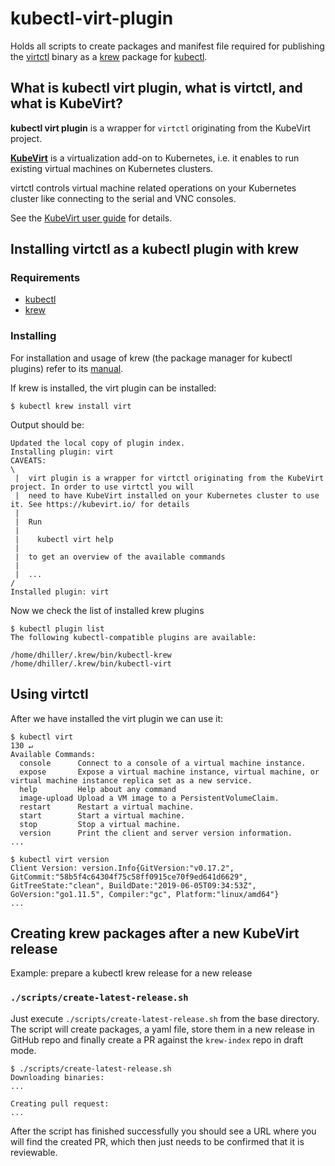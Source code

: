 # kubectl-virt-plugin

Holds all scripts to create packages and manifest file required for publishing the 
[virtctl](https://kubevirt.io/user-guide/docs/latest/administration/intro.html#client-side-virtctl-deployment)
binary as a [krew](https://krew.dev/) package for 
[kubectl](https://kubernetes.io/docs/reference/kubectl/overview/).

## What is kubectl virt plugin, what is virtctl, and what is KubeVirt?

**kubectl virt plugin** is a wrapper for `virtctl` originating from the KubeVirt project.

[**KubeVirt**](https://kubevirt.io) is a virtualization add-on to Kubernetes, i.e. it enables to run existing virtual machines on Kubernetes 
clusters. 

virtctl controls virtual machine related operations on your Kubernetes cluster like connecting to the serial and VNC consoles.

See the [KubeVirt user guide](https://kubevirt.io/user-guide) for details.

## Installing virtctl as a kubectl plugin with krew

### Requirements

* [kubectl](https://kubernetes.io/docs/tasks/tools/install-kubectl/)
* [krew](https://github.com/kubernetes-sigs/krew)

### Installing

For installation and usage of krew (the package manager for kubectl plugins) refer to its [manual](https://krew.dev/).

If krew is installed, the virt plugin can be installed:

    $ kubectl krew install virt                  
    
Output should be:

    Updated the local copy of plugin index.        
    Installing plugin: virt                                                                                                                                                                       
    CAVEATS:                                                                                       
    \                                              
     |  virt plugin is a wrapper for virtctl originating from the KubeVirt project. In order to use virtctl you will
     |  need to have KubeVirt installed on your Kubernetes cluster to use it. See https://kubevirt.io/ for details
     |                                             
     |  Run                                        
     |                                             
     |    kubectl virt help                        
     |                                             
     |  to get an overview of the available commands                                               
     |                                             
     |  ...                  
    /                                              
    Installed plugin: virt                         
    
Now we check the list of installed krew plugins

    $ kubectl plugin list
    The following kubectl-compatible plugins are available:
    
    /home/dhiller/.krew/bin/kubectl-krew
    /home/dhiller/.krew/bin/kubectl-virt

## Using virtctl 

After we have installed the virt plugin we can use it: 

    $ kubectl virt                                                                                                                                                                        130 ↵
    Available Commands:
      console      Connect to a console of a virtual machine instance.
      expose       Expose a virtual machine instance, virtual machine, or virtual machine instance replica set as a new service.
      help         Help about any command
      image-upload Upload a VM image to a PersistentVolumeClaim.
      restart      Restart a virtual machine.
      start        Start a virtual machine.
      stop         Stop a virtual machine.
      version      Print the client and server version information.
    ...
    
    $ kubectl virt version
    Client Version: version.Info{GitVersion:"v0.17.2", GitCommit:"58b5f4c64304f75c58ff0915ce70f9ed641d6629", GitTreeState:"clean", BuildDate:"2019-06-05T09:34:53Z", GoVersion:"go1.11.5", Compiler:"gc", Platform:"linux/amd64"}
    ...

## Creating krew packages after a new KubeVirt release 

Example: prepare a kubectl krew release for a new release

### `./scripts/create-latest-release.sh`

Just execute `./scripts/create-latest-release.sh` from the base directory. The script will create packages, a yaml file, store them in a new release in GitHub repo and finally create a PR against the `krew-index` repo in draft mode.

    $ ./scripts/create-latest-release.sh
    Downloading binaries:
    ...
    
    Creating pull request:
    ...
    
After the script has finished successfully you should see a URL where you will find the created PR, which then just needs to be confirmed that it is reviewable.
